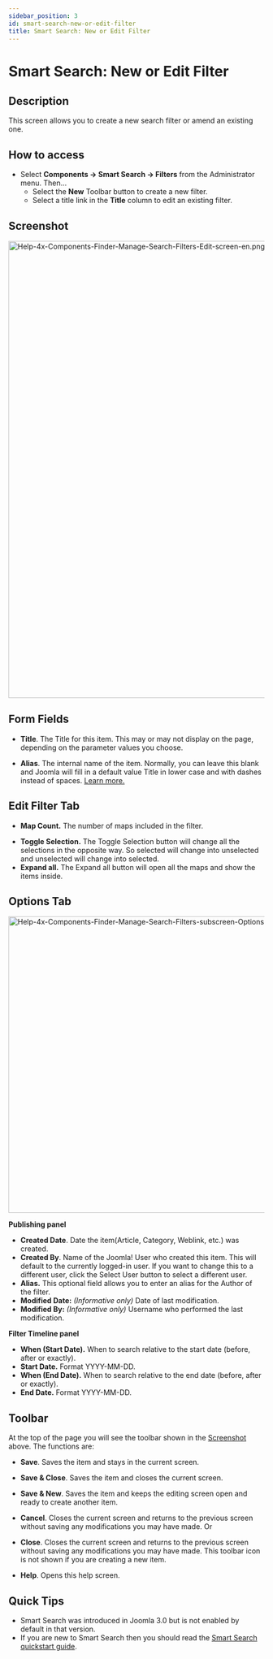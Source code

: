```yaml
---
sidebar_position: 3
id: smart-search-new-or-edit-filter
title: Smart Search: New or Edit Filter
---
```

# Smart Search: New or Edit Filter
## Description

This screen allows you to create a new search filter or amend an
existing one.

## How to access

- Select **Components **→** Smart Search **→** Filters** from the
  Administrator menu. Then...
  - Select the **New** Toolbar button to create a new filter.
  - Select a title link in the **Title** column to edit an existing
    filter.

## Screenshot

<img
src="https://docs.joomla.org/images/a/a4/Help-4x-Components-Finder-Manage-Search-Filters-Edit-screen-en.png"
decoding="async" data-file-width="800" data-file-height="900"
width="800" height="900"
alt="Help-4x-Components-Finder-Manage-Search-Filters-Edit-screen-en.png" />

## Form Fields

- **Title**. The Title for this item. This may or may not display on the
  page, depending on the parameter values you choose.

<!-- -->

- **Alias**. The internal name of the item. Normally, you can leave this
  blank and Joomla will fill in a default value Title in lower case and
  with dashes instead of spaces. [Learn
  more.](https://docs.joomla.org/Alias/en "Special:MyLanguage/Alias/en")

## Edit Filter Tab

- **Map Count.** The number of maps included in the filter.

<!-- -->

- **Toggle Selection.** The Toggle Selection button will change all the
  selections in the opposite way. So selected will change into
  unselected and unselected will change into selected.
- **Expand all.** The Expand all button will open all the maps and show
  the items inside.

## Options Tab

<img
src="https://docs.joomla.org/images/3/35/Help-4x-Components-Finder-Manage-Search-Filters-subscreen-Options-tab-en.png"
decoding="async" data-file-width="600" data-file-height="438"
width="800" height="584"
alt="Help-4x-Components-Finder-Manage-Search-Filters-subscreen-Options-tab-en.png" />

**Publishing panel**

- **Created Date**. Date the item(Article, Category, Weblink, etc.) was
  created.
- **Created By**. Name of the Joomla! User who created this item. This
  will default to the currently logged-in user. If you want to change
  this to a different user, click the Select User button to select a
  different user.
- **Alias.** This optional field allows you to enter an alias for the
  Author of the filter.
- **Modified Date:** *(Informative only)* Date of last modification.
- **Modified By:** *(Informative only)* Username who performed the last
  modification.

**Filter Timeline panel**

- **When (Start Date).** When to search relative to the start date
  (before, after or exactly).
- **Start Date.** Format YYYY-MM-DD.
- **When (End Date).** When to search relative to the end date (before,
  after or exactly).
- **End Date.** Format YYYY-MM-DD.

## Toolbar

At the top of the page you will see the toolbar shown in the
[Screenshot](#Screenshot) above. The functions are:

- **Save**. Saves the item and stays in the current screen.

<!-- -->

- **Save & Close**. Saves the item and closes the current screen.

<!-- -->

- **Save & New**. Saves the item and keeps the editing screen open and
  ready to create another item.

<!-- -->

- **Cancel**. Closes the current screen and returns to the previous
  screen without saving any modifications you may have made. Or

<!-- -->

- **Close**. Closes the current screen and returns to the previous
  screen without saving any modifications you may have made. This
  toolbar icon is not shown if you are creating a new item.

<!-- -->

- **Help**. Opens this help screen.

## Quick Tips

- Smart Search was introduced in Joomla 3.0 but is not enabled by
  default in that version.
- If you are new to Smart Search then you should read the [Smart Search
  quickstart
  guide](https://docs.joomla.org/Smart_Search_quickstart_guide "Smart Search quickstart guide").
